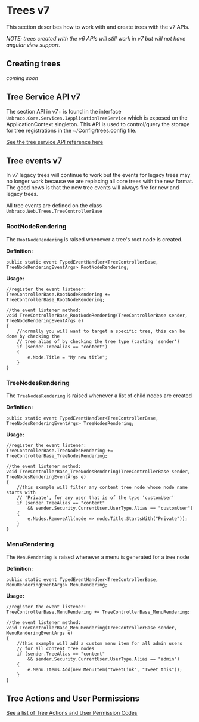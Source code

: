 # Trees v7

This section describes how to work with and create trees with the v7 APIs.

*NOTE: trees created with the v6 APIs will still work in v7 but will not have angular view support.*

## Creating trees

*coming soon*

## Tree Service API v7

The section API in v7+ is found in the interface `Umbraco.Core.Services.IApplicationTreeService` which is exposed on the ApplicationContext singleton. This API is used to control/query the storage for tree registrations in the ~/Config/trees.config file.

[See the tree service API reference here](../../Reference/Management-v6/Services/TreeService.md)
 
## Tree events v7

In v7 legacy trees will continue to work but the events for legacy trees may no longer work because we are replacing all core trees with the new format. The good news is that the new tree events will always fire for new and legacy trees.

All tree events are defined on the class `Umbraco.Web.Trees.TreeControllerBase`

### RootNodeRendering

The `RootNodeRendering` is raised whenever a tree's root node is created.

**Definition:**

    public static event TypedEventHandler<TreeControllerBase, TreeNodeRenderingEventArgs> RootNodeRendering;

**Usage:**

	//register the event listener:
	TreeControllerBase.RootNodeRendering += TreeControllerBase_RootNodeRendering;

	//the event listener method:
    void TreeControllerBase_RootNodeRendering(TreeControllerBase sender, TreeNodeRenderingEventArgs e)
    {
        //normally you will want to target a specific tree, this can be done by checking the 
        // tree alias of by checking the tree type (casting 'sender')
        if (sender.TreeAlias == "content")
        {
            e.Node.Title = "My new title";
        }
    }	

### TreeNodesRendering

The `TreeNodesRendering` is raised whenever a list of child nodes are created

**Definition:**

    public static event TypedEventHandler<TreeControllerBase, TreeNodesRenderingEventArgs> TreeNodesRendering;

**Usage:**

	//register the event listener:
    TreeControllerBase.TreeNodesRendering += TreeControllerBase_TreeNodesRendering;

	//the event listener method:
    void TreeControllerBase_TreeNodesRendering(TreeControllerBase sender, TreeNodesRenderingEventArgs e)
    {
        //this example will filter any content tree node whose node name starts with
        // 'Private', for any user that is of the type 'customUser'
        if (sender.TreeAlias == "content"
            && sender.Security.CurrentUser.UserType.Alias == "customUser")
        {
            e.Nodes.RemoveAll(node => node.Title.StartsWith("Private"));
        }
    }


### MenuRendering

The `MenuRendering` is raised whenever a menu is generated for a tree node

**Definition:**

    public static event TypedEventHandler<TreeControllerBase, MenuRenderingEventArgs> MenuRendering;

**Usage:**

	//register the event listener:
    TreeControllerBase.MenuRendering += TreeControllerBase_MenuRendering;

	//the event listener method:
    void TreeControllerBase_MenuRendering(TreeControllerBase sender, MenuRenderingEventArgs e)
    {
        //this example will add a custom menu item for all admin users
        // for all content tree nodes
        if (sender.TreeAlias == "content"
            && sender.Security.CurrentUser.UserType.Alias == "admin")
        {
            e.Menu.Items.Add(new MenuItem("tweetLink", "Tweet this"));
        }
    }

## Tree Actions and User Permissions

[See a list of Tree Actions and User Permission Codes](tree-actions.md)


 